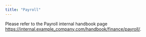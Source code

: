 ```yaml
---
title: "Payroll"
---
```


Please refer to the Payroll internal handbook page <https://internal.example_company.com/handbook/finance/payroll/>.
